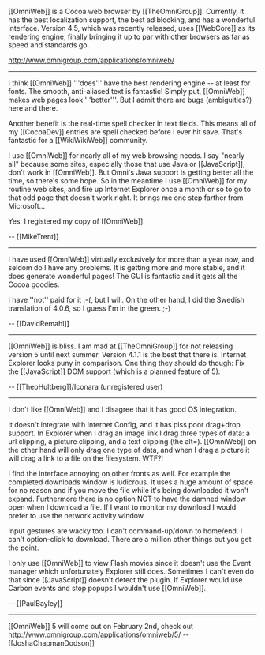[[OmniWeb]] is a Cocoa web browser by [[TheOmniGroup]]. Currently, it has the best localization support, the best ad blocking, and has a wonderful interface. Version 4.5, which was recently released, uses [[WebCore]] as its rendering engine, finally bringing it up to par with other browsers as far as speed and standards go.

http://www.omnigroup.com/applications/omniweb/

----

I think [[OmniWeb]] '''does''' have the best rendering engine -- at least for fonts. The smooth, anti-aliased text is fantastic! Simply put, [[OmniWeb]] makes web pages look '''better'''. But I admit there are bugs (ambiguities?) here and there.

Another benefit is the real-time spell checker in text fields. This means all of my [[CocoaDev]] entries are spell checked before I ever hit save. That's fantastic for a [[WikiWikiWeb]] community.

I use [[OmniWeb]] for nearly all of my web browsing needs. I say "nearly all" because some sites, especially those that use Java or [[JavaScript]], don't work in [[OmniWeb]]. But Omni's Java support is getting better all the time, so there's some hope. So in the meantime I use [[OmniWeb]] for my routine web sites, and fire up Internet Explorer once a month or so to go to that odd page that doesn't work right. It brings me one step farther from Microsoft...

Yes, I registered my copy of [[OmniWeb]].

-- [[MikeTrent]]

----

I have used [[OmniWeb]] virtually exclusively for more than a year now, and seldom do I have any problems. It is getting more and more stable, and it does generate wonderful pages! The GUI is fantastic and it gets all the Cocoa goodies.

I have ''not'' paid for it :-(, but I will. On the other hand, I did the Swedish translation of 4.0.6, so I guess I'm in the green. ;-)

-- [[DavidRemahl]]

----

[[OmniWeb]] is bliss. I am mad at [[TheOmniGroup]] for not releasing version 5 until next summer. Version 4.1.1 is the best that there is. Internet Explorer looks puny in comparison. One thing they should do though: Fix the [[JavaScript]] DOM support (which is a planned feature of 5).

-- [[TheoHultberg]]/Iconara (unregistered user)


----

I don't like [[OmniWeb]] and I disagree that it has good OS integration.

It doesn't integrate with Internet Config, and it has piss poor drag+drop support. In Explorer when I drag an image link I drag three types of data: a url clipping, a picture clipping, and a text clipping (the alt=). [[OmniWeb]] on the other hand will only drag one type of data, and when I drag a picture it will drag a link to a file on the filesystem. WTF?!

I find the interface annoying on other fronts as well. For example the completed downloads window is ludicrous. It uses a huge amount of space for no reason and if you move the file while it's being downloaded it won't expand. Furthermore there is no option NOT to have the damned window open when I download a file. If I want to monitor my download I would prefer to use the network activity window.

Input gestures are wacky too. I can't command-up/down to home/end. I can't option-click to download. There are a million other things but you get the point.

I only use [[OmniWeb]] to view Flash movies since it doesn't use the Event manager which unfortunately Explorer still does. Sometimes I can't even do that since [[JavaScript]] doesn't detect the plugin. If Explorer would use Carbon events and stop popups I wouldn't use [[OmniWeb]].

-- [[PaulBayley]]

----
[[OmniWeb]] 5 will come out on February 2nd, check out http://www.omnigroup.com/applications/omniweb/5/
--[[JoshaChapmanDodson]]